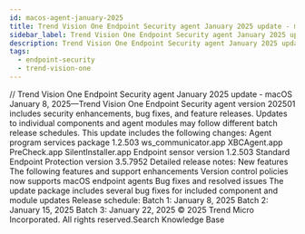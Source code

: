 ```yaml
---
id: macos-agent-january-2025
title: Trend Vision One Endpoint Security agent January 2025 update - macOS
sidebar_label: Trend Vision One Endpoint Security agent January 2025 update - macOS
description: Trend Vision One Endpoint Security agent January 2025 update - macOS
tags:
  - endpoint-security
  - trend-vision-one
---
```


/*<![CDATA[*/ $('#title').html($('meta[name=map-description]').attr('content')); /*]]>*/ Trend Vision One Endpoint Security agent January 2025 update - macOS January 8, 2025—Trend Vision One Endpoint Security agent version 202501 includes security enhancements, bug fixes, and feature releases. Updates to individual components and agent modules may follow different batch release schedules. This update includes the following changes: Agent program services package 1.2.503 ws_communicator.app XBCAgent.app PreCheck.app SilentInstaller.app Endpoint sensor version 1.2.503 Standard Endpoint Protection version 3.5.7952 Detailed release notes: New features The following features and support enhancements Version control policies now supports macOS endpoint agents Bug fixes and resolved issues The update package includes several bug fixes for included component and module updates Release schedule: Batch 1: January 8, 2025 Batch 2: January 15, 2025 Batch 3: January 22, 2025 © 2025 Trend Micro Incorporated. All rights reserved.Search Knowledge Base